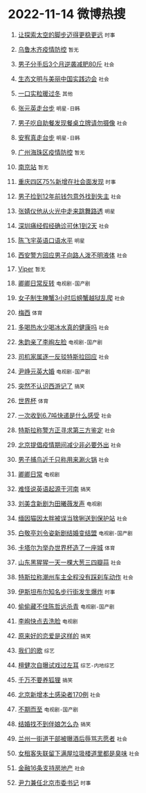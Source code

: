 # 2022-11-14 微博热搜 
1. [让探索太空的脚步迈得更稳更远](https://m.weibo.cn/search?containerid=100103type%3D1%26t%3D10%26q%3D%23%E8%AE%A9%E6%8E%A2%E7%B4%A2%E5%A4%AA%E7%A9%BA%E7%9A%84%E8%84%9A%E6%AD%A5%E8%BF%88%E5%BE%97%E6%9B%B4%E7%A8%B3%E6%9B%B4%E8%BF%9C%23&stream_entry_id=51&isnewpage=1&extparam=seat%3D1%26c_type%3D51%26filter_type%3Drealtimehot%26pos%3D0%26cate%3D10103%26dgr%3D0%26display_time%3D1668357204%26pre_seqid%3D166835720455303990145&luicode=10000011&lfid=106003type%3D25%26t%3D3%26disable_hot%3D1%26filter_type%3Drealtimehot) `时事` 

2. [乌鲁木齐疫情防控](https://m.weibo.cn/search?containerid=100103type%3D1%26t%3D10%26q%3D%23%E4%B9%8C%E9%B2%81%E6%9C%A8%E9%BD%90%E7%96%AB%E6%83%85%E9%98%B2%E6%8E%A7%23&stream_entry_id=31&isnewpage=1&extparam=seat%3D1%26c_type%3D31%26filter_type%3Drealtimehot%26dgr%3D0%26pos%3D0%26cate%3D5001%26q%3D%2523%25E4%25B9%258C%25E9%25B2%2581%25E6%259C%25A8%25E9%25BD%2590%25E7%2596%25AB%25E6%2583%2585%25E9%2598%25B2%25E6%258E%25A7%2523%26realpos%3D1%26flag%3D0%26band_rank%3D1%26lcate%3D5001%26display_time%3D1668357204%26pre_seqid%3D166835720455303990145&luicode=10000011&lfid=106003type%3D25%26t%3D3%26disable_hot%3D1%26filter_type%3Drealtimehot) `暂无` 

3. [男子分手后3个月逆袭减肥80斤](https://m.weibo.cn/search?containerid=100103type%3D1%26t%3D10%26q%3D%23%E7%94%B7%E5%AD%90%E5%88%86%E6%89%8B%E5%90%8E3%E4%B8%AA%E6%9C%88%E9%80%86%E8%A2%AD%E5%87%8F%E8%82%A580%E6%96%A4%23&stream_entry_id=31&isnewpage=1&extparam=seat%3D1%26c_type%3D31%26filter_type%3Drealtimehot%26dgr%3D0%26pos%3D1%26cate%3D5001%26q%3D%2523%25E7%2594%25B7%25E5%25AD%2590%25E5%2588%2586%25E6%2589%258B%25E5%2590%258E3%25E4%25B8%25AA%25E6%259C%2588%25E9%2580%2586%25E8%25A2%25AD%25E5%2587%258F%25E8%2582%25A580%25E6%2596%25A4%2523%26realpos%3D2%26flag%3D0%26band_rank%3D2%26lcate%3D5001%26display_time%3D1668357204%26pre_seqid%3D166835720455303990145&luicode=10000011&lfid=106003type%3D25%26t%3D3%26disable_hot%3D1%26filter_type%3Drealtimehot) `社会` 

4. [生态文明与美丽中国实践边会](https://m.weibo.cn/search?containerid=100103type%3D1%26t%3D10%26q%3D%23%E7%94%9F%E6%80%81%E6%96%87%E6%98%8E%E4%B8%8E%E7%BE%8E%E4%B8%BD%E4%B8%AD%E5%9B%BD%E5%AE%9E%E8%B7%B5%E8%BE%B9%E4%BC%9A%23&stream_entry_id=31&isnewpage=1&extparam=seat%3D1%26c_type%3D31%26filter_type%3Drealtimehot%26dgr%3D0%26pos%3D2%26cate%3D5001%26q%3D%2523%25E7%2594%259F%25E6%2580%2581%25E6%2596%2587%25E6%2598%258E%25E4%25B8%258E%25E7%25BE%258E%25E4%25B8%25BD%25E4%25B8%25AD%25E5%259B%25BD%25E5%25AE%259E%25E8%25B7%25B5%25E8%25BE%25B9%25E4%25BC%259A%2523%26realpos%3D3%26flag%3D0%26band_rank%3D3%26lcate%3D5001%26display_time%3D1668357204%26pre_seqid%3D166835720455303990145&luicode=10000011&lfid=106003type%3D25%26t%3D3%26disable_hot%3D1%26filter_type%3Drealtimehot) `社会` 

5. [一口实粒暖过冬](https://m.weibo.cn/search?containerid=100103type%3D1%26t%3D10%26q%3D%23%E4%B8%80%E5%8F%A3%E5%AE%9E%E7%B2%92%E6%9A%96%E8%BF%87%E5%86%AC%23&stream_entry_id=31&isnewpage=1&extparam=seat%3D1%26c_type%3D31%26filter_type%3Drealtimehot%26pos%3D3%26cate%3D5001%26q%3D%2523%25E4%25B8%2580%25E5%258F%25A3%25E5%25AE%259E%25E7%25B2%2592%25E6%259A%2596%25E8%25BF%2587%25E5%2586%25AC%2523%26dgr%3D0%26topic_ad%3D1%26adid%3D171926%26band_rank%3D4%26lcate%3D5001%26display_time%3D1668357204%26pre_seqid%3D166835720455303990145&luicode=10000011&lfid=106003type%3D25%26t%3D3%26disable_hot%3D1%26filter_type%3Drealtimehot) `其他` 

6. [张元英走台步](https://m.weibo.cn/search?containerid=100103type%3D1%26t%3D10%26q%3D%23%E5%BC%A0%E5%85%83%E8%8B%B1%E8%B5%B0%E5%8F%B0%E6%AD%A5%23&stream_entry_id=31&isnewpage=1&extparam=seat%3D1%26c_type%3D31%26filter_type%3Drealtimehot%26dgr%3D0%26pos%3D4%26cate%3D5001%26q%3D%2523%25E5%25BC%25A0%25E5%2585%2583%25E8%258B%25B1%25E8%25B5%25B0%25E5%258F%25B0%25E6%25AD%25A5%2523%26realpos%3D4%26flag%3D1%26band_rank%3D4%26lcate%3D5001%26display_time%3D1668357204%26pre_seqid%3D166835720455303990145&luicode=10000011&lfid=106003type%3D25%26t%3D3%26disable_hot%3D1%26filter_type%3Drealtimehot) `明星-日韩` 

7. [男子吃自助餐发现餐桌立牌请勿摄像](https://m.weibo.cn/search?containerid=100103type%3D1%26t%3D10%26q%3D%23%E7%94%B7%E5%AD%90%E5%90%83%E8%87%AA%E5%8A%A9%E9%A4%90%E5%8F%91%E7%8E%B0%E9%A4%90%E6%A1%8C%E7%AB%8B%E7%89%8C%E8%AF%B7%E5%8B%BF%E6%91%84%E5%83%8F%23&stream_entry_id=31&isnewpage=1&extparam=seat%3D1%26c_type%3D31%26filter_type%3Drealtimehot%26dgr%3D0%26pos%3D5%26cate%3D5001%26q%3D%2523%25E7%2594%25B7%25E5%25AD%2590%25E5%2590%2583%25E8%2587%25AA%25E5%258A%25A9%25E9%25A4%2590%25E5%258F%2591%25E7%258E%25B0%25E9%25A4%2590%25E6%25A1%258C%25E7%25AB%258B%25E7%2589%258C%25E8%25AF%25B7%25E5%258B%25BF%25E6%2591%2584%25E5%2583%258F%2523%26realpos%3D5%26flag%3D0%26band_rank%3D5%26lcate%3D5001%26display_time%3D1668357204%26pre_seqid%3D166835720455303990145&luicode=10000011&lfid=106003type%3D25%26t%3D3%26disable_hot%3D1%26filter_type%3Drealtimehot) `社会` 

8. [安宥真走台步](https://m.weibo.cn/search?containerid=100103type%3D1%26t%3D10%26q%3D%23%E5%AE%89%E5%AE%A5%E7%9C%9F%E8%B5%B0%E5%8F%B0%E6%AD%A5%23&stream_entry_id=31&isnewpage=1&extparam=seat%3D1%26c_type%3D31%26filter_type%3Drealtimehot%26dgr%3D0%26pos%3D6%26cate%3D5001%26q%3D%2523%25E5%25AE%2589%25E5%25AE%25A5%25E7%259C%259F%25E8%25B5%25B0%25E5%258F%25B0%25E6%25AD%25A5%2523%26realpos%3D6%26flag%3D1%26band_rank%3D6%26lcate%3D5001%26display_time%3D1668357204%26pre_seqid%3D166835720455303990145&luicode=10000011&lfid=106003type%3D25%26t%3D3%26disable_hot%3D1%26filter_type%3Drealtimehot) `明星-日韩` 

9. [广州海珠区疫情防控](https://m.weibo.cn/search?containerid=100103type%3D1%26t%3D10%26q%3D%23%E5%B9%BF%E5%B7%9E%E6%B5%B7%E7%8F%A0%E5%8C%BA%E7%96%AB%E6%83%85%E9%98%B2%E6%8E%A7%23&stream_entry_id=31&isnewpage=1&extparam=seat%3D1%26c_type%3D31%26filter_type%3Drealtimehot%26dgr%3D0%26pos%3D7%26cate%3D5001%26q%3D%2523%25E5%25B9%25BF%25E5%25B7%259E%25E6%25B5%25B7%25E7%258F%25A0%25E5%258C%25BA%25E7%2596%25AB%25E6%2583%2585%25E9%2598%25B2%25E6%258E%25A7%2523%26realpos%3D7%26flag%3D16%26band_rank%3D7%26lcate%3D5001%26display_time%3D1668357204%26pre_seqid%3D166835720455303990145&luicode=10000011&lfid=106003type%3D25%26t%3D3%26disable_hot%3D1%26filter_type%3Drealtimehot) `暂无` 

10. [南京站](https://m.weibo.cn/search?containerid=100103type%3D1%26t%3D10%26q%3D%E5%8D%97%E4%BA%AC%E7%AB%99&stream_entry_id=31&isnewpage=1&extparam=seat%3D1%26c_type%3D31%26filter_type%3Drealtimehot%26dgr%3D0%26pos%3D8%26cate%3D5001%26q%3D%25E5%258D%2597%25E4%25BA%25AC%25E7%25AB%2599%26realpos%3D8%26flag%3D1%26band_rank%3D8%26lcate%3D5001%26display_time%3D1668357204%26pre_seqid%3D166835720455303990145&luicode=10000011&lfid=106003type%3D25%26t%3D3%26disable_hot%3D1%26filter_type%3Drealtimehot) `暂无` 

11. [重庆四区75%新增在社会面发现](https://m.weibo.cn/search?containerid=100103type%3D1%26t%3D10%26q%3D%23%E9%87%8D%E5%BA%86%E5%9B%9B%E5%8C%BA75%25%E6%96%B0%E5%A2%9E%E5%9C%A8%E7%A4%BE%E4%BC%9A%E9%9D%A2%E5%8F%91%E7%8E%B0%23&stream_entry_id=31&isnewpage=1&extparam=seat%3D1%26c_type%3D31%26filter_type%3Drealtimehot%26dgr%3D0%26pos%3D9%26cate%3D5001%26q%3D%2523%25E9%2587%258D%25E5%25BA%2586%25E5%259B%259B%25E5%258C%25BA75%2525%25E6%2596%25B0%25E5%25A2%259E%25E5%259C%25A8%25E7%25A4%25BE%25E4%25BC%259A%25E9%259D%25A2%25E5%258F%2591%25E7%258E%25B0%2523%26realpos%3D9%26flag%3D0%26band_rank%3D9%26lcate%3D5001%26display_time%3D1668357204%26pre_seqid%3D166835720455303990145&luicode=10000011&lfid=106003type%3D25%26t%3D3%26disable_hot%3D1%26filter_type%3Drealtimehot) `时事` 

12. [男子捡到12年前钱包意外找到失主](https://m.weibo.cn/search?containerid=100103type%3D1%26t%3D10%26q%3D%23%E7%94%B7%E5%AD%90%E6%8D%A1%E5%88%B012%E5%B9%B4%E5%89%8D%E9%92%B1%E5%8C%85%E6%84%8F%E5%A4%96%E6%89%BE%E5%88%B0%E5%A4%B1%E4%B8%BB%23&stream_entry_id=31&isnewpage=1&extparam=seat%3D1%26c_type%3D31%26filter_type%3Drealtimehot%26dgr%3D0%26pos%3D10%26cate%3D5001%26q%3D%2523%25E7%2594%25B7%25E5%25AD%2590%25E6%258D%25A1%25E5%2588%25B012%25E5%25B9%25B4%25E5%2589%258D%25E9%2592%25B1%25E5%258C%2585%25E6%2584%258F%25E5%25A4%2596%25E6%2589%25BE%25E5%2588%25B0%25E5%25A4%25B1%25E4%25B8%25BB%2523%26realpos%3D10%26flag%3D1%26band_rank%3D10%26lcate%3D5001%26display_time%3D1668357204%26pre_seqid%3D166835720455303990145&luicode=10000011&lfid=106003type%3D25%26t%3D3%26disable_hot%3D1%26filter_type%3Drealtimehot) `社会` 

13. [张婧仪他从火光中走来跳舞路透](https://m.weibo.cn/search?containerid=100103type%3D1%26t%3D10%26q%3D%23%E5%BC%A0%E5%A9%A7%E4%BB%AA%E4%BB%96%E4%BB%8E%E7%81%AB%E5%85%89%E4%B8%AD%E8%B5%B0%E6%9D%A5%E8%B7%B3%E8%88%9E%E8%B7%AF%E9%80%8F%23&stream_entry_id=31&isnewpage=1&extparam=seat%3D1%26c_type%3D31%26filter_type%3Drealtimehot%26dgr%3D0%26pos%3D11%26cate%3D5001%26q%3D%2523%25E5%25BC%25A0%25E5%25A9%25A7%25E4%25BB%25AA%25E4%25BB%2596%25E4%25BB%258E%25E7%2581%25AB%25E5%2585%2589%25E4%25B8%25AD%25E8%25B5%25B0%25E6%259D%25A5%25E8%25B7%25B3%25E8%2588%259E%25E8%25B7%25AF%25E9%2580%258F%2523%26realpos%3D11%26flag%3D1%26band_rank%3D11%26lcate%3D5001%26display_time%3D1668357204%26pre_seqid%3D166835720455303990145&luicode=10000011&lfid=106003type%3D25%26t%3D3%26disable_hot%3D1%26filter_type%3Drealtimehot) `明星` 

14. [深圳痛经假经确诊可休1到2天](https://m.weibo.cn/search?containerid=100103type%3D1%26t%3D10%26q%3D%23%E6%B7%B1%E5%9C%B3%E7%97%9B%E7%BB%8F%E5%81%87%E7%BB%8F%E7%A1%AE%E8%AF%8A%E5%8F%AF%E4%BC%911%E5%88%B02%E5%A4%A9%23&stream_entry_id=31&isnewpage=1&extparam=seat%3D1%26c_type%3D31%26filter_type%3Drealtimehot%26dgr%3D0%26pos%3D12%26cate%3D5001%26q%3D%2523%25E6%25B7%25B1%25E5%259C%25B3%25E7%2597%259B%25E7%25BB%258F%25E5%2581%2587%25E7%25BB%258F%25E7%25A1%25AE%25E8%25AF%258A%25E5%258F%25AF%25E4%25BC%25911%25E5%2588%25B02%25E5%25A4%25A9%2523%26realpos%3D12%26flag%3D2%26band_rank%3D12%26lcate%3D5001%26display_time%3D1668357204%26pre_seqid%3D166835720455303990145&luicode=10000011&lfid=106003type%3D25%26t%3D3%26disable_hot%3D1%26filter_type%3Drealtimehot) `社会` 

15. [陈飞宇英语口语水平](https://m.weibo.cn/search?containerid=100103type%3D1%26t%3D10%26q%3D%23%E9%99%88%E9%A3%9E%E5%AE%87%E8%8B%B1%E8%AF%AD%E5%8F%A3%E8%AF%AD%E6%B0%B4%E5%B9%B3%23&stream_entry_id=31&isnewpage=1&extparam=seat%3D1%26c_type%3D31%26filter_type%3Drealtimehot%26dgr%3D0%26pos%3D13%26cate%3D5001%26q%3D%2523%25E9%2599%2588%25E9%25A3%259E%25E5%25AE%2587%25E8%258B%25B1%25E8%25AF%25AD%25E5%258F%25A3%25E8%25AF%25AD%25E6%25B0%25B4%25E5%25B9%25B3%2523%26realpos%3D13%26flag%3D0%26band_rank%3D13%26lcate%3D5001%26display_time%3D1668357204%26pre_seqid%3D166835720455303990145&luicode=10000011&lfid=106003type%3D25%26t%3D3%26disable_hot%3D1%26filter_type%3Drealtimehot) `明星` 

16. [西安警方回应男子向路人泼不明液体](https://m.weibo.cn/search?containerid=100103type%3D1%26t%3D10%26q%3D%23%E8%A5%BF%E5%AE%89%E8%AD%A6%E6%96%B9%E5%9B%9E%E5%BA%94%E7%94%B7%E5%AD%90%E5%90%91%E8%B7%AF%E4%BA%BA%E6%B3%BC%E4%B8%8D%E6%98%8E%E6%B6%B2%E4%BD%93%23&stream_entry_id=31&isnewpage=1&extparam=seat%3D1%26c_type%3D31%26filter_type%3Drealtimehot%26dgr%3D0%26pos%3D14%26cate%3D5001%26q%3D%2523%25E8%25A5%25BF%25E5%25AE%2589%25E8%25AD%25A6%25E6%2596%25B9%25E5%259B%259E%25E5%25BA%2594%25E7%2594%25B7%25E5%25AD%2590%25E5%2590%2591%25E8%25B7%25AF%25E4%25BA%25BA%25E6%25B3%25BC%25E4%25B8%258D%25E6%2598%258E%25E6%25B6%25B2%25E4%25BD%2593%2523%26realpos%3D14%26flag%3D1%26band_rank%3D14%26lcate%3D5001%26display_time%3D1668357204%26pre_seqid%3D166835720455303990145&luicode=10000011&lfid=106003type%3D25%26t%3D3%26disable_hot%3D1%26filter_type%3Drealtimehot) `社会` 

17. [Viper](https://m.weibo.cn/search?containerid=100103type%3D1%26t%3D10%26q%3DViper&stream_entry_id=31&isnewpage=1&extparam=seat%3D1%26c_type%3D31%26filter_type%3Drealtimehot%26dgr%3D0%26pos%3D15%26cate%3D5001%26q%3DViper%26realpos%3D15%26flag%3D0%26band_rank%3D15%26lcate%3D5001%26display_time%3D1668357204%26pre_seqid%3D166835720455303990145&luicode=10000011&lfid=106003type%3D25%26t%3D3%26disable_hot%3D1%26filter_type%3Drealtimehot) `暂无` 

18. [卿卿日常反转](https://m.weibo.cn/search?containerid=100103type%3D1%26t%3D10%26q%3D%23%E5%8D%BF%E5%8D%BF%E6%97%A5%E5%B8%B8%E5%8F%8D%E8%BD%AC%23&stream_entry_id=31&isnewpage=1&extparam=seat%3D1%26c_type%3D31%26filter_type%3Drealtimehot%26dgr%3D0%26pos%3D16%26cate%3D5001%26q%3D%2523%25E5%258D%25BF%25E5%258D%25BF%25E6%2597%25A5%25E5%25B8%25B8%25E5%258F%258D%25E8%25BD%25AC%2523%26realpos%3D16%26flag%3D0%26band_rank%3D16%26lcate%3D5001%26display_time%3D1668357204%26pre_seqid%3D166835720455303990145&luicode=10000011&lfid=106003type%3D25%26t%3D3%26disable_hot%3D1%26filter_type%3Drealtimehot) `电视剧-国产剧` 

19. [女子制生腌蟹3小时后螃蟹越狱乱爬](https://m.weibo.cn/search?containerid=100103type%3D1%26t%3D10%26q%3D%23%E5%A5%B3%E5%AD%90%E5%88%B6%E7%94%9F%E8%85%8C%E8%9F%B93%E5%B0%8F%E6%97%B6%E5%90%8E%E8%9E%83%E8%9F%B9%E8%B6%8A%E7%8B%B1%E4%B9%B1%E7%88%AC%23&stream_entry_id=31&isnewpage=1&extparam=seat%3D1%26c_type%3D31%26filter_type%3Drealtimehot%26dgr%3D0%26pos%3D17%26cate%3D5001%26q%3D%2523%25E5%25A5%25B3%25E5%25AD%2590%25E5%2588%25B6%25E7%2594%259F%25E8%2585%258C%25E8%259F%25B93%25E5%25B0%258F%25E6%2597%25B6%25E5%2590%258E%25E8%259E%2583%25E8%259F%25B9%25E8%25B6%258A%25E7%258B%25B1%25E4%25B9%25B1%25E7%2588%25AC%2523%26realpos%3D17%26flag%3D2%26band_rank%3D17%26lcate%3D5001%26display_time%3D1668357204%26pre_seqid%3D166835720455303990145&luicode=10000011&lfid=106003type%3D25%26t%3D3%26disable_hot%3D1%26filter_type%3Drealtimehot) `社会` 

20. [梅西](https://m.weibo.cn/search?containerid=100103type%3D1%26t%3D10%26q%3D%E6%A2%85%E8%A5%BF&stream_entry_id=31&isnewpage=1&extparam=seat%3D1%26c_type%3D31%26filter_type%3Drealtimehot%26dgr%3D0%26pos%3D18%26cate%3D5001%26q%3D%25E6%25A2%2585%25E8%25A5%25BF%26realpos%3D18%26flag%3D0%26band_rank%3D18%26lcate%3D5001%26display_time%3D1668357204%26pre_seqid%3D166835720455303990145&luicode=10000011&lfid=106003type%3D25%26t%3D3%26disable_hot%3D1%26filter_type%3Drealtimehot) `体育` 

21. [多喝热水少喝冰水真的健康吗](https://m.weibo.cn/search?containerid=100103type%3D1%26t%3D10%26q%3D%23%E5%A4%9A%E5%96%9D%E7%83%AD%E6%B0%B4%E5%B0%91%E5%96%9D%E5%86%B0%E6%B0%B4%E7%9C%9F%E7%9A%84%E5%81%A5%E5%BA%B7%E5%90%97%23&stream_entry_id=31&isnewpage=1&extparam=seat%3D1%26c_type%3D31%26filter_type%3Drealtimehot%26dgr%3D0%26pos%3D19%26cate%3D5001%26q%3D%2523%25E5%25A4%259A%25E5%2596%259D%25E7%2583%25AD%25E6%25B0%25B4%25E5%25B0%2591%25E5%2596%259D%25E5%2586%25B0%25E6%25B0%25B4%25E7%259C%259F%25E7%259A%2584%25E5%2581%25A5%25E5%25BA%25B7%25E5%2590%2597%2523%26realpos%3D19%26flag%3D1%26band_rank%3D19%26lcate%3D5001%26display_time%3D1668357204%26pre_seqid%3D166835720455303990145&luicode=10000011&lfid=106003type%3D25%26t%3D3%26disable_hot%3D1%26filter_type%3Drealtimehot) `社会` 

22. [朱韵亲了李峋左脸](https://m.weibo.cn/search?containerid=100103type%3D1%26t%3D10%26q%3D%23%E6%9C%B1%E9%9F%B5%E4%BA%B2%E4%BA%86%E6%9D%8E%E5%B3%8B%E5%B7%A6%E8%84%B8%23&stream_entry_id=31&isnewpage=1&extparam=seat%3D1%26c_type%3D31%26filter_type%3Drealtimehot%26dgr%3D0%26pos%3D20%26cate%3D5001%26q%3D%2523%25E6%259C%25B1%25E9%259F%25B5%25E4%25BA%25B2%25E4%25BA%2586%25E6%259D%258E%25E5%25B3%258B%25E5%25B7%25A6%25E8%2584%25B8%2523%26realpos%3D20%26flag%3D0%26band_rank%3D20%26lcate%3D5001%26display_time%3D1668357204%26pre_seqid%3D166835720455303990145&luicode=10000011&lfid=106003type%3D25%26t%3D3%26disable_hot%3D1%26filter_type%3Drealtimehot) `电视剧-国产剧` 

23. [司机家属逐一反驳特斯拉回应](https://m.weibo.cn/search?containerid=100103type%3D1%26t%3D10%26q%3D%23%E5%8F%B8%E6%9C%BA%E5%AE%B6%E5%B1%9E%E9%80%90%E4%B8%80%E5%8F%8D%E9%A9%B3%E7%89%B9%E6%96%AF%E6%8B%89%E5%9B%9E%E5%BA%94%23&stream_entry_id=31&isnewpage=1&extparam=seat%3D1%26c_type%3D31%26filter_type%3Drealtimehot%26dgr%3D0%26pos%3D21%26cate%3D5001%26q%3D%2523%25E5%258F%25B8%25E6%259C%25BA%25E5%25AE%25B6%25E5%25B1%259E%25E9%2580%2590%25E4%25B8%2580%25E5%258F%258D%25E9%25A9%25B3%25E7%2589%25B9%25E6%2596%25AF%25E6%258B%2589%25E5%259B%259E%25E5%25BA%2594%2523%26realpos%3D21%26flag%3D1%26band_rank%3D21%26lcate%3D5001%26display_time%3D1668357204%26pre_seqid%3D166835720455303990145&luicode=10000011&lfid=106003type%3D25%26t%3D3%26disable_hot%3D1%26filter_type%3Drealtimehot) `社会` 

24. [尹峥元英大婚](https://m.weibo.cn/search?containerid=100103type%3D1%26t%3D10%26q%3D%23%E5%B0%B9%E5%B3%A5%E5%85%83%E8%8B%B1%E5%A4%A7%E5%A9%9A%23&stream_entry_id=31&isnewpage=1&extparam=seat%3D1%26c_type%3D31%26filter_type%3Drealtimehot%26dgr%3D0%26pos%3D22%26cate%3D5001%26q%3D%2523%25E5%25B0%25B9%25E5%25B3%25A5%25E5%2585%2583%25E8%258B%25B1%25E5%25A4%25A7%25E5%25A9%259A%2523%26realpos%3D22%26flag%3D0%26band_rank%3D22%26lcate%3D5001%26display_time%3D1668357204%26pre_seqid%3D166835720455303990145&luicode=10000011&lfid=106003type%3D25%26t%3D3%26disable_hot%3D1%26filter_type%3Drealtimehot) `电视剧-国产剧` 

25. [突然不认识西游记了](https://m.weibo.cn/search?containerid=100103type%3D1%26t%3D10%26q%3D%23%E7%AA%81%E7%84%B6%E4%B8%8D%E8%AE%A4%E8%AF%86%E8%A5%BF%E6%B8%B8%E8%AE%B0%E4%BA%86%23&stream_entry_id=31&isnewpage=1&extparam=seat%3D1%26c_type%3D31%26filter_type%3Drealtimehot%26dgr%3D0%26pos%3D23%26cate%3D5001%26q%3D%2523%25E7%25AA%2581%25E7%2584%25B6%25E4%25B8%258D%25E8%25AE%25A4%25E8%25AF%2586%25E8%25A5%25BF%25E6%25B8%25B8%25E8%25AE%25B0%25E4%25BA%2586%2523%26realpos%3D23%26flag%3D0%26band_rank%3D23%26lcate%3D5001%26display_time%3D1668357204%26pre_seqid%3D166835720455303990145&luicode=10000011&lfid=106003type%3D25%26t%3D3%26disable_hot%3D1%26filter_type%3Drealtimehot) `搞笑` 

26. [世界杯](https://m.weibo.cn/search?containerid=100103type%3D1%26t%3D10%26q%3D%23%E4%B8%96%E7%95%8C%E6%9D%AF%23&stream_entry_id=31&isnewpage=1&extparam=seat%3D1%26c_type%3D31%26filter_type%3Drealtimehot%26dgr%3D0%26pos%3D24%26cate%3D5001%26q%3D%2523%25E4%25B8%2596%25E7%2595%258C%25E6%259D%25AF%2523%26realpos%3D24%26flag%3D1%26band_rank%3D24%26lcate%3D5001%26display_time%3D1668357204%26pre_seqid%3D166835720455303990145&luicode=10000011&lfid=106003type%3D25%26t%3D3%26disable_hot%3D1%26filter_type%3Drealtimehot) `体育` 

27. [一次收到6.7吨快递是什么感受](https://m.weibo.cn/search?containerid=100103type%3D1%26t%3D10%26q%3D%23%E4%B8%80%E6%AC%A1%E6%94%B6%E5%88%B06.7%E5%90%A8%E5%BF%AB%E9%80%92%E6%98%AF%E4%BB%80%E4%B9%88%E6%84%9F%E5%8F%97%23&stream_entry_id=31&isnewpage=1&extparam=seat%3D1%26c_type%3D31%26filter_type%3Drealtimehot%26dgr%3D0%26pos%3D25%26cate%3D5001%26q%3D%2523%25E4%25B8%2580%25E6%25AC%25A1%25E6%2594%25B6%25E5%2588%25B06.7%25E5%2590%25A8%25E5%25BF%25AB%25E9%2580%2592%25E6%2598%25AF%25E4%25BB%2580%25E4%25B9%2588%25E6%2584%259F%25E5%258F%2597%2523%26realpos%3D25%26flag%3D0%26band_rank%3D25%26lcate%3D5001%26display_time%3D1668357204%26pre_seqid%3D166835720455303990145&luicode=10000011&lfid=106003type%3D25%26t%3D3%26disable_hot%3D1%26filter_type%3Drealtimehot) `社会` 

28. [特斯拉称警方正寻求第三方鉴定](https://m.weibo.cn/search?containerid=100103type%3D1%26t%3D10%26q%3D%23%E7%89%B9%E6%96%AF%E6%8B%89%E7%A7%B0%E8%AD%A6%E6%96%B9%E6%AD%A3%E5%AF%BB%E6%B1%82%E7%AC%AC%E4%B8%89%E6%96%B9%E9%89%B4%E5%AE%9A%23&stream_entry_id=31&isnewpage=1&extparam=seat%3D1%26c_type%3D31%26filter_type%3Drealtimehot%26dgr%3D0%26pos%3D26%26cate%3D5001%26q%3D%2523%25E7%2589%25B9%25E6%2596%25AF%25E6%258B%2589%25E7%25A7%25B0%25E8%25AD%25A6%25E6%2596%25B9%25E6%25AD%25A3%25E5%25AF%25BB%25E6%25B1%2582%25E7%25AC%25AC%25E4%25B8%2589%25E6%2596%25B9%25E9%2589%25B4%25E5%25AE%259A%2523%26realpos%3D26%26flag%3D0%26band_rank%3D26%26lcate%3D5001%26display_time%3D1668357204%26pre_seqid%3D166835720455303990145&luicode=10000011&lfid=106003type%3D25%26t%3D3%26disable_hot%3D1%26filter_type%3Drealtimehot) `社会` 

29. [北京提倡疫情期间减少非必要外出](https://m.weibo.cn/search?containerid=100103type%3D1%26t%3D10%26q%3D%23%E5%8C%97%E4%BA%AC%E6%8F%90%E5%80%A1%E7%96%AB%E6%83%85%E6%9C%9F%E9%97%B4%E5%87%8F%E5%B0%91%E9%9D%9E%E5%BF%85%E8%A6%81%E5%A4%96%E5%87%BA%23&stream_entry_id=31&isnewpage=1&extparam=seat%3D1%26c_type%3D31%26filter_type%3Drealtimehot%26dgr%3D0%26pos%3D27%26cate%3D5001%26q%3D%2523%25E5%258C%2597%25E4%25BA%25AC%25E6%258F%2590%25E5%2580%25A1%25E7%2596%25AB%25E6%2583%2585%25E6%259C%259F%25E9%2597%25B4%25E5%2587%258F%25E5%25B0%2591%25E9%259D%259E%25E5%25BF%2585%25E8%25A6%2581%25E5%25A4%2596%25E5%2587%25BA%2523%26realpos%3D27%26flag%3D0%26band_rank%3D27%26lcate%3D5001%26display_time%3D1668357204%26pre_seqid%3D166835720455303990145&luicode=10000011&lfid=106003type%3D25%26t%3D3%26disable_hot%3D1%26filter_type%3Drealtimehot) `社会` 

30. [男子捕鸟近千只称用来涮火锅](https://m.weibo.cn/search?containerid=100103type%3D1%26t%3D10%26q%3D%23%E7%94%B7%E5%AD%90%E6%8D%95%E9%B8%9F%E8%BF%91%E5%8D%83%E5%8F%AA%E7%A7%B0%E7%94%A8%E6%9D%A5%E6%B6%AE%E7%81%AB%E9%94%85%23&stream_entry_id=31&isnewpage=1&extparam=seat%3D1%26c_type%3D31%26filter_type%3Drealtimehot%26dgr%3D0%26pos%3D28%26cate%3D5001%26q%3D%2523%25E7%2594%25B7%25E5%25AD%2590%25E6%258D%2595%25E9%25B8%259F%25E8%25BF%2591%25E5%258D%2583%25E5%258F%25AA%25E7%25A7%25B0%25E7%2594%25A8%25E6%259D%25A5%25E6%25B6%25AE%25E7%2581%25AB%25E9%2594%2585%2523%26realpos%3D28%26flag%3D1%26band_rank%3D28%26lcate%3D5001%26display_time%3D1668357204%26pre_seqid%3D166835720455303990145&luicode=10000011&lfid=106003type%3D25%26t%3D3%26disable_hot%3D1%26filter_type%3Drealtimehot) `社会` 

31. [卿卿日常](https://m.weibo.cn/search?containerid=100103type%3D1%26t%3D10%26q%3D%E5%8D%BF%E5%8D%BF%E6%97%A5%E5%B8%B8&stream_entry_id=31&isnewpage=1&extparam=seat%3D1%26c_type%3D31%26filter_type%3Drealtimehot%26dgr%3D0%26pos%3D29%26cate%3D5001%26q%3D%25E5%258D%25BF%25E5%258D%25BF%25E6%2597%25A5%25E5%25B8%25B8%26realpos%3D29%26flag%3D0%26band_rank%3D29%26lcate%3D5001%26display_time%3D1668357204%26pre_seqid%3D166835720455303990145&luicode=10000011&lfid=106003type%3D25%26t%3D3%26disable_hot%3D1%26filter_type%3Drealtimehot) `电视剧` 

32. [难怪说英语起源于河南](https://m.weibo.cn/search?containerid=100103type%3D1%26t%3D10%26q%3D%23%E9%9A%BE%E6%80%AA%E8%AF%B4%E8%8B%B1%E8%AF%AD%E8%B5%B7%E6%BA%90%E4%BA%8E%E6%B2%B3%E5%8D%97%23&stream_entry_id=31&isnewpage=1&extparam=seat%3D1%26c_type%3D31%26filter_type%3Drealtimehot%26dgr%3D0%26pos%3D30%26cate%3D5001%26q%3D%2523%25E9%259A%25BE%25E6%2580%25AA%25E8%25AF%25B4%25E8%258B%25B1%25E8%25AF%25AD%25E8%25B5%25B7%25E6%25BA%2590%25E4%25BA%258E%25E6%25B2%25B3%25E5%258D%2597%2523%26realpos%3D30%26flag%3D0%26band_rank%3D30%26lcate%3D5001%26display_time%3D1668357204%26pre_seqid%3D166835720455303990145&luicode=10000011&lfid=106003type%3D25%26t%3D3%26disable_hot%3D1%26filter_type%3Drealtimehot) `搞笑` 

33. [刘美含新剧为田曦薇发声](https://m.weibo.cn/search?containerid=100103type%3D1%26t%3D10%26q%3D%23%E5%88%98%E7%BE%8E%E5%90%AB%E6%96%B0%E5%89%A7%E4%B8%BA%E7%94%B0%E6%9B%A6%E8%96%87%E5%8F%91%E5%A3%B0%23&stream_entry_id=31&isnewpage=1&extparam=seat%3D1%26c_type%3D31%26filter_type%3Drealtimehot%26dgr%3D0%26pos%3D31%26cate%3D5001%26q%3D%2523%25E5%2588%2598%25E7%25BE%258E%25E5%2590%25AB%25E6%2596%25B0%25E5%2589%25A7%25E4%25B8%25BA%25E7%2594%25B0%25E6%259B%25A6%25E8%2596%2587%25E5%258F%2591%25E5%25A3%25B0%2523%26realpos%3D31%26flag%3D0%26band_rank%3D31%26lcate%3D5001%26display_time%3D1668357204%26pre_seqid%3D166835720455303990145&luicode=10000011&lfid=106003type%3D25%26t%3D3%26disable_hot%3D1%26filter_type%3Drealtimehot) `电视剧` 

34. [缅因猫因太胖被误当猞猁送到保护站](https://m.weibo.cn/search?containerid=100103type%3D1%26t%3D10%26q%3D%23%E7%BC%85%E5%9B%A0%E7%8C%AB%E5%9B%A0%E5%A4%AA%E8%83%96%E8%A2%AB%E8%AF%AF%E5%BD%93%E7%8C%9E%E7%8C%81%E9%80%81%E5%88%B0%E4%BF%9D%E6%8A%A4%E7%AB%99%23&stream_entry_id=31&isnewpage=1&extparam=seat%3D1%26c_type%3D31%26filter_type%3Drealtimehot%26dgr%3D0%26pos%3D32%26cate%3D5001%26q%3D%2523%25E7%25BC%2585%25E5%259B%25A0%25E7%258C%25AB%25E5%259B%25A0%25E5%25A4%25AA%25E8%2583%2596%25E8%25A2%25AB%25E8%25AF%25AF%25E5%25BD%2593%25E7%258C%259E%25E7%258C%2581%25E9%2580%2581%25E5%2588%25B0%25E4%25BF%259D%25E6%258A%25A4%25E7%25AB%2599%2523%26realpos%3D32%26flag%3D0%26band_rank%3D32%26lcate%3D5001%26display_time%3D1668357204%26pre_seqid%3D166835720455303990145&luicode=10000011&lfid=106003type%3D25%26t%3D3%26disable_hot%3D1%26filter_type%3Drealtimehot) `社会` 

35. [白敬亭刘令姿新剧结婚变结盟](https://m.weibo.cn/search?containerid=100103type%3D1%26t%3D10%26q%3D%23%E7%99%BD%E6%95%AC%E4%BA%AD%E5%88%98%E4%BB%A4%E5%A7%BF%E6%96%B0%E5%89%A7%E7%BB%93%E5%A9%9A%E5%8F%98%E7%BB%93%E7%9B%9F%23&stream_entry_id=31&isnewpage=1&extparam=seat%3D1%26c_type%3D31%26filter_type%3Drealtimehot%26dgr%3D0%26pos%3D33%26cate%3D5001%26q%3D%2523%25E7%2599%25BD%25E6%2595%25AC%25E4%25BA%25AD%25E5%2588%2598%25E4%25BB%25A4%25E5%25A7%25BF%25E6%2596%25B0%25E5%2589%25A7%25E7%25BB%2593%25E5%25A9%259A%25E5%258F%2598%25E7%25BB%2593%25E7%259B%259F%2523%26realpos%3D33%26flag%3D1%26band_rank%3D33%26lcate%3D5001%26display_time%3D1668357204%26pre_seqid%3D166835720455303990145&luicode=10000011&lfid=106003type%3D25%26t%3D3%26disable_hot%3D1%26filter_type%3Drealtimehot) `电视剧-国产剧` 

36. [卡塔尔为举办世界杯造了一座城](https://m.weibo.cn/search?containerid=100103type%3D1%26t%3D10%26q%3D%23%E5%8D%A1%E5%A1%94%E5%B0%94%E4%B8%BA%E4%B8%BE%E5%8A%9E%E4%B8%96%E7%95%8C%E6%9D%AF%E9%80%A0%E4%BA%86%E4%B8%80%E5%BA%A7%E5%9F%8E%23&stream_entry_id=31&isnewpage=1&extparam=seat%3D1%26c_type%3D31%26filter_type%3Drealtimehot%26dgr%3D0%26pos%3D34%26cate%3D5001%26q%3D%2523%25E5%258D%25A1%25E5%25A1%2594%25E5%25B0%2594%25E4%25B8%25BA%25E4%25B8%25BE%25E5%258A%259E%25E4%25B8%2596%25E7%2595%258C%25E6%259D%25AF%25E9%2580%25A0%25E4%25BA%2586%25E4%25B8%2580%25E5%25BA%25A7%25E5%259F%258E%2523%26realpos%3D34%26flag%3D0%26band_rank%3D34%26lcate%3D5001%26display_time%3D1668357204%26pre_seqid%3D166835720455303990145&luicode=10000011&lfid=106003type%3D25%26t%3D3%26disable_hot%3D1%26filter_type%3Drealtimehot) `体育` 

37. [山东黑猩猩一天一棵大葱三四瓣蒜](https://m.weibo.cn/search?containerid=100103type%3D1%26t%3D10%26q%3D%23%E5%B1%B1%E4%B8%9C%E9%BB%91%E7%8C%A9%E7%8C%A9%E4%B8%80%E5%A4%A9%E4%B8%80%E6%A3%B5%E5%A4%A7%E8%91%B1%E4%B8%89%E5%9B%9B%E7%93%A3%E8%92%9C%23&stream_entry_id=31&isnewpage=1&extparam=seat%3D1%26c_type%3D31%26filter_type%3Drealtimehot%26dgr%3D0%26pos%3D35%26cate%3D5001%26q%3D%2523%25E5%25B1%25B1%25E4%25B8%259C%25E9%25BB%2591%25E7%258C%25A9%25E7%258C%25A9%25E4%25B8%2580%25E5%25A4%25A9%25E4%25B8%2580%25E6%25A3%25B5%25E5%25A4%25A7%25E8%2591%25B1%25E4%25B8%2589%25E5%259B%259B%25E7%2593%25A3%25E8%2592%259C%2523%26realpos%3D35%26flag%3D1%26band_rank%3D35%26lcate%3D5001%26display_time%3D1668357204%26pre_seqid%3D166835720455303990145&luicode=10000011&lfid=106003type%3D25%26t%3D3%26disable_hot%3D1%26filter_type%3Drealtimehot) `社会` 

38. [特斯拉称潮州车主全程没有踩刹车动作](https://m.weibo.cn/search?containerid=100103type%3D1%26t%3D10%26q%3D%23%E7%89%B9%E6%96%AF%E6%8B%89%E7%A7%B0%E6%BD%AE%E5%B7%9E%E8%BD%A6%E4%B8%BB%E5%85%A8%E7%A8%8B%E6%B2%A1%E6%9C%89%E8%B8%A9%E5%88%B9%E8%BD%A6%E5%8A%A8%E4%BD%9C%23&stream_entry_id=31&isnewpage=1&extparam=seat%3D1%26c_type%3D31%26filter_type%3Drealtimehot%26dgr%3D0%26pos%3D36%26cate%3D5001%26q%3D%2523%25E7%2589%25B9%25E6%2596%25AF%25E6%258B%2589%25E7%25A7%25B0%25E6%25BD%25AE%25E5%25B7%259E%25E8%25BD%25A6%25E4%25B8%25BB%25E5%2585%25A8%25E7%25A8%258B%25E6%25B2%25A1%25E6%259C%2589%25E8%25B8%25A9%25E5%2588%25B9%25E8%25BD%25A6%25E5%258A%25A8%25E4%25BD%259C%2523%26realpos%3D36%26flag%3D0%26band_rank%3D36%26lcate%3D5001%26display_time%3D1668357204%26pre_seqid%3D166835720455303990145&luicode=10000011&lfid=106003type%3D25%26t%3D3%26disable_hot%3D1%26filter_type%3Drealtimehot) `社会` 

39. [伊斯坦布尔知名步行街发生爆炸](https://m.weibo.cn/search?containerid=100103type%3D1%26t%3D10%26q%3D%23%E4%BC%8A%E6%96%AF%E5%9D%A6%E5%B8%83%E5%B0%94%E7%9F%A5%E5%90%8D%E6%AD%A5%E8%A1%8C%E8%A1%97%E5%8F%91%E7%94%9F%E7%88%86%E7%82%B8%23&stream_entry_id=31&isnewpage=1&extparam=seat%3D1%26c_type%3D31%26filter_type%3Drealtimehot%26dgr%3D0%26pos%3D37%26cate%3D5001%26q%3D%2523%25E4%25BC%258A%25E6%2596%25AF%25E5%259D%25A6%25E5%25B8%2583%25E5%25B0%2594%25E7%259F%25A5%25E5%2590%258D%25E6%25AD%25A5%25E8%25A1%258C%25E8%25A1%2597%25E5%258F%2591%25E7%2594%259F%25E7%2588%2586%25E7%2582%25B8%2523%26realpos%3D37%26flag%3D1%26band_rank%3D37%26lcate%3D5001%26display_time%3D1668357204%26pre_seqid%3D166835720455303990145&luicode=10000011&lfid=106003type%3D25%26t%3D3%26disable_hot%3D1%26filter_type%3Drealtimehot) `时事` 

40. [偷偷藏不住陈哲远杀青](https://m.weibo.cn/search?containerid=100103type%3D1%26t%3D10%26q%3D%23%E5%81%B7%E5%81%B7%E8%97%8F%E4%B8%8D%E4%BD%8F%E9%99%88%E5%93%B2%E8%BF%9C%E6%9D%80%E9%9D%92%23&stream_entry_id=31&isnewpage=1&extparam=seat%3D1%26c_type%3D31%26filter_type%3Drealtimehot%26dgr%3D0%26pos%3D38%26cate%3D5001%26q%3D%2523%25E5%2581%25B7%25E5%2581%25B7%25E8%2597%258F%25E4%25B8%258D%25E4%25BD%258F%25E9%2599%2588%25E5%2593%25B2%25E8%25BF%259C%25E6%259D%2580%25E9%259D%2592%2523%26realpos%3D38%26flag%3D0%26band_rank%3D38%26lcate%3D5001%26display_time%3D1668357204%26pre_seqid%3D166835720455303990145&luicode=10000011&lfid=106003type%3D25%26t%3D3%26disable_hot%3D1%26filter_type%3Drealtimehot) `电视剧-国产剧` 

41. [李峋快点去洗脸](https://m.weibo.cn/search?containerid=100103type%3D1%26t%3D10%26q%3D%23%E6%9D%8E%E5%B3%8B%E5%BF%AB%E7%82%B9%E5%8E%BB%E6%B4%97%E8%84%B8%23&stream_entry_id=31&isnewpage=1&extparam=seat%3D1%26c_type%3D31%26filter_type%3Drealtimehot%26dgr%3D0%26pos%3D39%26cate%3D5001%26q%3D%2523%25E6%259D%258E%25E5%25B3%258B%25E5%25BF%25AB%25E7%2582%25B9%25E5%258E%25BB%25E6%25B4%2597%25E8%2584%25B8%2523%26realpos%3D39%26flag%3D1%26band_rank%3D39%26lcate%3D5001%26display_time%3D1668357204%26pre_seqid%3D166835720455303990145&luicode=10000011&lfid=106003type%3D25%26t%3D3%26disable_hot%3D1%26filter_type%3Drealtimehot) `电视剧` 

42. [原来好的恋爱是这样的](https://m.weibo.cn/search?containerid=100103type%3D1%26t%3D10%26q%3D%23%E5%8E%9F%E6%9D%A5%E5%A5%BD%E7%9A%84%E6%81%8B%E7%88%B1%E6%98%AF%E8%BF%99%E6%A0%B7%E7%9A%84%23&stream_entry_id=31&isnewpage=1&extparam=seat%3D1%26c_type%3D31%26filter_type%3Drealtimehot%26dgr%3D0%26pos%3D40%26cate%3D5001%26q%3D%2523%25E5%258E%259F%25E6%259D%25A5%25E5%25A5%25BD%25E7%259A%2584%25E6%2581%258B%25E7%2588%25B1%25E6%2598%25AF%25E8%25BF%2599%25E6%25A0%25B7%25E7%259A%2584%2523%26realpos%3D40%26flag%3D0%26band_rank%3D40%26lcate%3D5001%26display_time%3D1668357204%26pre_seqid%3D166835720455303990145&luicode=10000011&lfid=106003type%3D25%26t%3D3%26disable_hot%3D1%26filter_type%3Drealtimehot) `搞笑` 

43. [我们的歌](https://m.weibo.cn/search?containerid=100103type%3D1%26t%3D10%26q%3D%E6%88%91%E4%BB%AC%E7%9A%84%E6%AD%8C&stream_entry_id=31&isnewpage=1&extparam=seat%3D1%26c_type%3D31%26filter_type%3Drealtimehot%26dgr%3D0%26pos%3D41%26cate%3D5001%26q%3D%25E6%2588%2591%25E4%25BB%25AC%25E7%259A%2584%25E6%25AD%258C%26realpos%3D41%26flag%3D0%26band_rank%3D41%26lcate%3D5001%26display_time%3D1668357204%26pre_seqid%3D166835720455303990145&luicode=10000011&lfid=106003type%3D25%26t%3D3%26disable_hot%3D1%26filter_type%3Drealtimehot) `综艺` 

44. [檀健次自曝试戏过左耳](https://m.weibo.cn/search?containerid=100103type%3D1%26t%3D10%26q%3D%23%E6%AA%80%E5%81%A5%E6%AC%A1%E8%87%AA%E6%9B%9D%E8%AF%95%E6%88%8F%E8%BF%87%E5%B7%A6%E8%80%B3%23&stream_entry_id=31&isnewpage=1&extparam=seat%3D1%26c_type%3D31%26filter_type%3Drealtimehot%26dgr%3D0%26pos%3D42%26cate%3D5001%26q%3D%2523%25E6%25AA%2580%25E5%2581%25A5%25E6%25AC%25A1%25E8%2587%25AA%25E6%259B%259D%25E8%25AF%2595%25E6%2588%258F%25E8%25BF%2587%25E5%25B7%25A6%25E8%2580%25B3%2523%26realpos%3D42%26flag%3D0%26band_rank%3D42%26lcate%3D5001%26display_time%3D1668357204%26pre_seqid%3D166835720455303990145&luicode=10000011&lfid=106003type%3D25%26t%3D3%26disable_hot%3D1%26filter_type%3Drealtimehot) `综艺-内地综艺` 

45. [千万不要养狐狸](https://m.weibo.cn/search?containerid=100103type%3D1%26t%3D10%26q%3D%23%E5%8D%83%E4%B8%87%E4%B8%8D%E8%A6%81%E5%85%BB%E7%8B%90%E7%8B%B8%23&stream_entry_id=31&isnewpage=1&extparam=seat%3D1%26c_type%3D31%26filter_type%3Drealtimehot%26dgr%3D0%26pos%3D43%26cate%3D5001%26q%3D%2523%25E5%258D%2583%25E4%25B8%2587%25E4%25B8%258D%25E8%25A6%2581%25E5%2585%25BB%25E7%258B%2590%25E7%258B%25B8%2523%26realpos%3D43%26flag%3D0%26band_rank%3D43%26lcate%3D5001%26display_time%3D1668357204%26pre_seqid%3D166835720455303990145&luicode=10000011&lfid=106003type%3D25%26t%3D3%26disable_hot%3D1%26filter_type%3Drealtimehot) `搞笑` 

46. [北京新增本土感染者170例](https://m.weibo.cn/search?containerid=100103type%3D1%26t%3D10%26q%3D%23%E5%8C%97%E4%BA%AC%E6%96%B0%E5%A2%9E%E6%9C%AC%E5%9C%9F%E6%84%9F%E6%9F%93%E8%80%85170%E4%BE%8B%23&stream_entry_id=31&isnewpage=1&extparam=seat%3D1%26c_type%3D31%26filter_type%3Drealtimehot%26dgr%3D0%26pos%3D44%26cate%3D5001%26q%3D%2523%25E5%258C%2597%25E4%25BA%25AC%25E6%2596%25B0%25E5%25A2%259E%25E6%259C%25AC%25E5%259C%259F%25E6%2584%259F%25E6%259F%2593%25E8%2580%2585170%25E4%25BE%258B%2523%26realpos%3D44%26flag%3D0%26band_rank%3D44%26lcate%3D5001%26display_time%3D1668357204%26pre_seqid%3D166835720455303990145&luicode=10000011&lfid=106003type%3D25%26t%3D3%26disable_hot%3D1%26filter_type%3Drealtimehot) `社会` 

47. [不期而至](https://m.weibo.cn/search?containerid=100103type%3D1%26t%3D10%26q%3D%E4%B8%8D%E6%9C%9F%E8%80%8C%E8%87%B3&stream_entry_id=31&isnewpage=1&extparam=seat%3D1%26c_type%3D31%26filter_type%3Drealtimehot%26dgr%3D0%26pos%3D45%26cate%3D5001%26q%3D%25E4%25B8%258D%25E6%259C%259F%25E8%2580%258C%25E8%2587%25B3%26realpos%3D45%26flag%3D1%26band_rank%3D45%26lcate%3D5001%26display_time%3D1668357204%26pre_seqid%3D166835720455303990145&luicode=10000011&lfid=106003type%3D25%26t%3D3%26disable_hot%3D1%26filter_type%3Drealtimehot) `电视剧-国产剧` 

48. [结婚找不到伴娘怎么办](https://m.weibo.cn/search?containerid=100103type%3D1%26t%3D10%26q%3D%23%E7%BB%93%E5%A9%9A%E6%89%BE%E4%B8%8D%E5%88%B0%E4%BC%B4%E5%A8%98%E6%80%8E%E4%B9%88%E5%8A%9E%23&stream_entry_id=31&isnewpage=1&extparam=seat%3D1%26c_type%3D31%26filter_type%3Drealtimehot%26dgr%3D0%26pos%3D46%26cate%3D5001%26q%3D%2523%25E7%25BB%2593%25E5%25A9%259A%25E6%2589%25BE%25E4%25B8%258D%25E5%2588%25B0%25E4%25BC%25B4%25E5%25A8%2598%25E6%2580%258E%25E4%25B9%2588%25E5%258A%259E%2523%26realpos%3D46%26flag%3D0%26band_rank%3D46%26lcate%3D5001%26display_time%3D1668357204%26pre_seqid%3D166835720455303990145&luicode=10000011&lfid=106003type%3D25%26t%3D3%26disable_hot%3D1%26filter_type%3Drealtimehot) `搞笑` 

49. [兰州一街道干部被曝酒后辱骂志愿者](https://m.weibo.cn/search?containerid=100103type%3D1%26t%3D10%26q%3D%23%E5%85%B0%E5%B7%9E%E4%B8%80%E8%A1%97%E9%81%93%E5%B9%B2%E9%83%A8%E8%A2%AB%E6%9B%9D%E9%85%92%E5%90%8E%E8%BE%B1%E9%AA%82%E5%BF%97%E6%84%BF%E8%80%85%23&stream_entry_id=31&isnewpage=1&extparam=seat%3D1%26c_type%3D31%26filter_type%3Drealtimehot%26dgr%3D0%26pos%3D47%26cate%3D5001%26q%3D%2523%25E5%2585%25B0%25E5%25B7%259E%25E4%25B8%2580%25E8%25A1%2597%25E9%2581%2593%25E5%25B9%25B2%25E9%2583%25A8%25E8%25A2%25AB%25E6%259B%259D%25E9%2585%2592%25E5%2590%258E%25E8%25BE%25B1%25E9%25AA%2582%25E5%25BF%2597%25E6%2584%25BF%25E8%2580%2585%2523%26realpos%3D47%26flag%3D0%26band_rank%3D47%26lcate%3D5001%26display_time%3D1668357204%26pre_seqid%3D166835720455303990145&luicode=10000011&lfid=106003type%3D25%26t%3D3%26disable_hot%3D1%26filter_type%3Drealtimehot) `社会` 

50. [女租客失联留下满屋垃圾楼道里都是臭味](https://m.weibo.cn/search?containerid=100103type%3D1%26t%3D10%26q%3D%23%E5%A5%B3%E7%A7%9F%E5%AE%A2%E5%A4%B1%E8%81%94%E7%95%99%E4%B8%8B%E6%BB%A1%E5%B1%8B%E5%9E%83%E5%9C%BE%E6%A5%BC%E9%81%93%E9%87%8C%E9%83%BD%E6%98%AF%E8%87%AD%E5%91%B3%23&stream_entry_id=31&isnewpage=1&extparam=seat%3D1%26c_type%3D31%26filter_type%3Drealtimehot%26dgr%3D0%26pos%3D48%26cate%3D5001%26q%3D%2523%25E5%25A5%25B3%25E7%25A7%259F%25E5%25AE%25A2%25E5%25A4%25B1%25E8%2581%2594%25E7%2595%2599%25E4%25B8%258B%25E6%25BB%25A1%25E5%25B1%258B%25E5%259E%2583%25E5%259C%25BE%25E6%25A5%25BC%25E9%2581%2593%25E9%2587%258C%25E9%2583%25BD%25E6%2598%25AF%25E8%2587%25AD%25E5%2591%25B3%2523%26realpos%3D48%26flag%3D0%26band_rank%3D48%26lcate%3D5001%26display_time%3D1668357204%26pre_seqid%3D166835720455303990145&luicode=10000011&lfid=106003type%3D25%26t%3D3%26disable_hot%3D1%26filter_type%3Drealtimehot) `社会` 

51. [金融16条支持房地产](https://m.weibo.cn/search?containerid=100103type%3D1%26t%3D10%26q%3D%23%E9%87%91%E8%9E%8D16%E6%9D%A1%E6%94%AF%E6%8C%81%E6%88%BF%E5%9C%B0%E4%BA%A7%23&stream_entry_id=31&isnewpage=1&extparam=seat%3D1%26c_type%3D31%26filter_type%3Drealtimehot%26dgr%3D0%26pos%3D49%26cate%3D5001%26q%3D%2523%25E9%2587%2591%25E8%259E%258D16%25E6%259D%25A1%25E6%2594%25AF%25E6%258C%2581%25E6%2588%25BF%25E5%259C%25B0%25E4%25BA%25A7%2523%26realpos%3D49%26flag%3D1%26band_rank%3D49%26lcate%3D5001%26display_time%3D1668357204%26pre_seqid%3D166835720455303990145&luicode=10000011&lfid=106003type%3D25%26t%3D3%26disable_hot%3D1%26filter_type%3Drealtimehot) `社会` 

52. [尹力兼任北京市委书记](https://m.weibo.cn/search?containerid=100103type%3D1%26t%3D10%26q%3D%23%E5%B0%B9%E5%8A%9B%E5%85%BC%E4%BB%BB%E5%8C%97%E4%BA%AC%E5%B8%82%E5%A7%94%E4%B9%A6%E8%AE%B0%23&stream_entry_id=31&isnewpage=1&extparam=seat%3D1%26c_type%3D31%26filter_type%3Drealtimehot%26dgr%3D0%26pos%3D50%26cate%3D5001%26q%3D%2523%25E5%25B0%25B9%25E5%258A%259B%25E5%2585%25BC%25E4%25BB%25BB%25E5%258C%2597%25E4%25BA%25AC%25E5%25B8%2582%25E5%25A7%2594%25E4%25B9%25A6%25E8%25AE%25B0%2523%26realpos%3D50%26flag%3D0%26band_rank%3D50%26lcate%3D5001%26display_time%3D1668357204%26pre_seqid%3D166835720455303990145&luicode=10000011&lfid=106003type%3D25%26t%3D3%26disable_hot%3D1%26filter_type%3Drealtimehot) `时事` 
